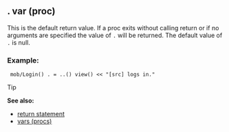 ## . var (proc)


This is the default return value. If a proc exits without
calling return or if no arguments are specified the value of `.` will be
returned. The default value of `.` is null.
### Example:

```dm
 mob/Login() . = ..() view() << "[src] logs in."

```


> [!TIP] 
> **See also:**
> +   [return statement](/ref/proc/return.md) 
> +   [vars (procs)](/ref/proc/var.md) 